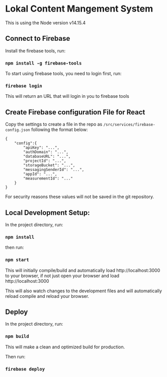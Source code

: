 # Lokal Content Mangement System

This is using the Node version v14.15.4

## Connect to Firebase

Install the firebase tools, run:

### `npm install -g firebase-tools`

To start using firebase tools, you need to login first, run:

### `firebase login`

This will return an URL that will login in you to firebase tools

## Create Firebase configuration File for React

Copy the settings to create a file in the repo as `/src/services/firebase-config.json` following the format below:

```
{
    "config":{
        "apiKey": "...",
        "authDomain": "...",
        "databaseURL": "...",
        "projectId": "...",
        "storageBucket": "...",
        "messagingSenderId": "...",
        "appId": "...",
        "measurementId": "..."
    }
}
```

For security reasons these values will not be saved in the git repository.

## Local Development Setup:

In the project directory, run:

### `npm install`

then run:

### `npm start`

This will initially compile/build and automatically load http://localhost:3000 to your browser, if not just open your browser and load http://localhost:3000

This will also watch changes to the development files and will automatically reload compile and reload your browser.

## Deploy

In the project directory, run:

### `npm build`

This will make a clean and optimized build for production.

Then run:

### `firebase deploy`

